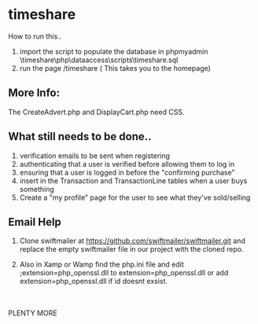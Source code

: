 # timeshare

How to run this..

1. import the script to populate the database in phpmyadmin \timeshare\php\dataaccess\scripts\timeshare.sql
2. run the page /timeshare ( This takes you to the homepage)

## More Info:
The CreateAdvert.php and DisplayCart.php need CSS. <br />

## What still needs to be done..<br />
1. verification emails to be sent when registering<br />
2. authenticating that a user is verified before allowing them to log in<br />
3. ensuring that a user is logged in before the "confirming purchase" <br />
4. insert in the Transaction and TransactionLine tables when a user buys something <br />
5. Create a "my profile" page for the user to see what they've sold/selling 

## Email Help

 1. Clone swiftmailer at https://github.com/swiftmailer/swiftmailer.git and replace the empty swiftmailer file in our project
    with the cloned repo.
   
 2. Also in Xamp or Wamp find the php.ini file and edit ;extension=php_openssl.dll to extension=php_openssl.dll
    or add extension=php_openssl.dll if id doesnt exsist.

<br />

<br />
PLENTY MORE
